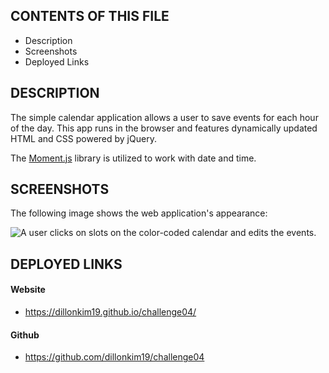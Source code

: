 CONTENTS OF THIS FILE
---------------------
  * Description
  * Screenshots
  * Deployed Links
  
DESCRIPTION
-----------
The simple calendar application allows a user to save events for each hour of the day. 
This app runs in the browser and features dynamically updated HTML and CSS powered by jQuery.

The [Moment.js](https://momentjs.com/) library is utilized to work with date and time. 

SCREENSHOTS
-----------
The following image shows the web application's appearance:

![A user clicks on slots on the color-coded calendar and edits the events.](./Assets/05-third-party-apis-homework-demo.gif)


DEPLOYED LINKS
--------------

#### Website
* https://dillonkim19.github.io/challenge04/

#### Github
* https://github.com/dillonkim19/challenge04

